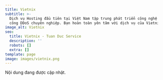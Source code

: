 ```yaml
---
title: Vietnix
subtitle: >-
  Dịch vụ Hosting đầu tiên tại Việt Nam tập trung phát triển công nghệ chống tấn
  công DDoS chuyên nghiệp. Bạn hoàn toàn yên tâm với dịch vụ của Vietnix.
image_alt: Vietnix
seo:
  title: Vietnix - Tuan Duc Service
  description: ''
  robots: []
  extra: []
template: page
image: images/vietnix.png
---
```

Nội dung đang được cập nhật.
